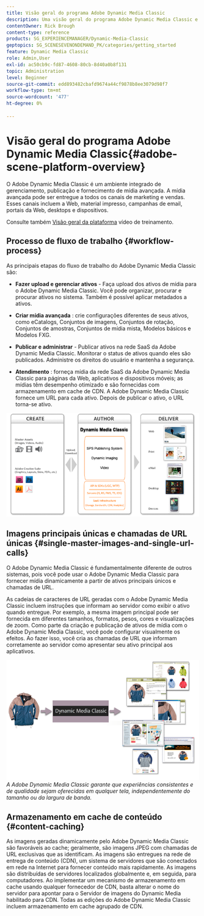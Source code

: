 ```yaml
---
title: Visão geral do programa Adobe Dynamic Media Classic
description: Uma visão geral do programa Adobe Dynamic Media Classic e de todo o processo de fluxo de trabalho.
contentOwner: Rick Brough
content-type: reference
products: SG_EXPERIENCEMANAGER/Dynamic-Media-Classic
geptopics: SG_SCENESEVENONDEMAND_PK/categories/getting_started
feature: Dynamic Media Classic
role: Admin,User
exl-id: ac50cb9c-fd87-4608-80cb-8d40a0b8f131
topic: Administration
level: Beginner
source-git-commit: edd893482cbafd9674a44cf9878b8ee3079d98f7
workflow-type: tm+mt
source-wordcount: '477'
ht-degree: 0%

---
```


# Visão geral do programa Adobe Dynamic Media Classic{#adobe-scene-platform-overview}

O Adobe Dynamic Media Classic é um ambiente integrado de gerenciamento, publicação e fornecimento de mídia avançada. A mídia avançada pode ser entregue a todos os canais de marketing e vendas. Esses canais incluem a Web, material impresso, campanhas de email, portais da Web, desktops e dispositivos.

Consulte também [Visão geral da plataforma](https://s7d5.scene7.com/s7viewers/html5/VideoViewer.html?videoserverurl=https://s7d5.scene7.com/is/content/&amp;emailurl=https://s7d5.scene7.com/s7/emailFriend&amp;serverUrl=https://s7d5.scene7.com/is/image/&amp;config=Scene7SharedAssets/Universal_HTML5_Video&amp;contenturl=https://s7d5.scene7.com/skins/&amp;asset=S7tutorials/572_Platform%20Overview_converted%20renamed_Getting%20Started-AVS) vídeo de treinamento.

## Processo de fluxo de trabalho {#workflow-process}

As principais etapas do fluxo de trabalho do Adobe Dynamic Media Classic são:

* **Fazer upload e gerenciar ativos** - Faça upload dos ativos de mídia para o Adobe Dynamic Media Classic. Você pode organizar, procurar e procurar ativos no sistema. Também é possível aplicar metadados a ativos.

* **Criar mídia avançada** : crie configurações diferentes de seus ativos, como eCatalogs, Conjuntos de imagens, Conjuntos de rotação, Conjuntos de amostras, Conjuntos de mídia mista, Modelos básicos e Modelos FXG.

* **Publicar e administrar** - Publicar ativos na rede SaaS da Adobe Dynamic Media Classic. Monitorar o status de ativos quando eles são publicados. Administre os direitos do usuário e mantenha a segurança.

* **Atendimento** : forneça mídia da rede SaaS da Adobe Dynamic Media Classic para páginas da Web, aplicativos e dispositivos móveis; as mídias têm desempenho otimizado e são fornecidas com armazenamento em cache de CDN. A Adobe Dynamic Media Classic fornece um URL para cada ativo. Depois de publicar o ativo, o URL torna-se ativo.

![O processo de fluxo de trabalho Adobe Dynamic Media Classic](/help/using/assets/gs_workflow.png)

## Imagens principais únicas e chamadas de URL únicas {#single-master-images-and-single-url-calls}

O Adobe Dynamic Media Classic é fundamentalmente diferente de outros sistemas, pois você pode usar o Adobe Dynamic Media Classic para fornecer mídia dinamicamente a partir de ativos principais únicos e chamadas de URL.

As cadeias de caracteres de URL geradas com o Adobe Dynamic Media Classic incluem instruções que informam ao servidor como exibir o ativo quando entregue. Por exemplo, a mesma imagem principal pode ser fornecida em diferentes tamanhos, formatos, pesos, cores e visualizações de zoom. Como parte da criação e publicação de ativos de mídia com o Adobe Dynamic Media Classic, você pode configurar visualmente os efeitos. Ao fazer isso, você cria as chamadas de URL que informam corretamente ao servidor como apresentar seu ativo principal aos aplicativos.

![O Adobe Dynamic Media Classic pode fornecer a mesma imagem principal a diferentes mídias em diferentes tamanhos e formatos.](/help/using/assets/gs_dynamic_publishing.png)
*A Adobe Dynamic Media Classic garante que experiências consistentes e de qualidade sejam oferecidas em qualquer tela, independentemente do tamanho ou da largura de banda.*

## Armazenamento em cache de conteúdo {#content-caching}

As imagens geradas dinamicamente pelo Adobe Dynamic Media Classic são favoráveis ao cache; geralmente, são imagens JPEG com chamadas de URL exclusivas que as identificam. As imagens são entregues na rede de entrega de conteúdo (CDN), um sistema de servidores que são conectados em rede na Internet para fornecer conteúdo mais rapidamente. As imagens são distribuídas de servidores localizados globalmente e, em seguida, para computadores. Ao implementar um mecanismo de armazenamento em cache usando qualquer fornecedor de CDN, basta alterar o nome do servidor para apontar para o Servidor de imagens do Dynamic Media habilitado para CDN. Todas as edições do Adobe Dynamic Media Classic incluem armazenamento em cache agrupado de CDN.
